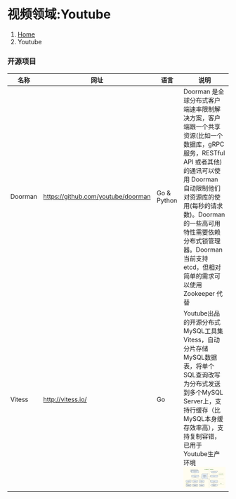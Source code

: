 # <span class="fa fa-youtube-play" aria-hidden="true"></span> 视频领域:Youtube

<ol class="breadcrumb"><li><a href="/">Home</a></li><li class="active">Youtube</li></ol>

### 开源项目
|名称|网址|语言|说明|
|------|------|------|------|
|Doorman|https://github.com/youtube/doorman|Go & Python|Doorman 是全球分布式客户端速率限制解决方案，客户端跟一个共享资源(比如一个数据库，gRPC 服务，RESTful API 或者其他)的通讯可以使用 Doorman 自动限制他们对资源库的使用(每秒的请求数)。Doorman 的一些高可用特性需要依赖分布式锁管理器。Doorman 当前支持 etcd，但相对简单的需求可以使用 Zookeeper 代替|
|Vitess|http://vitess.io/|Go|Youtube出品的开源分布式MySQL工具集Vitess，自动分片存储MySQL数据表，将单个SQL查询改写为分布式发送到多个MySQL Server上，支持行缓存（比MySQL本身缓存效率高），支持复制容错，已用于Youtube生产环境<br />![](images/youtube-vitess-arch.png)|

